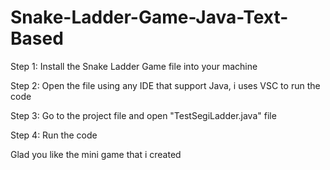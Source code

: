# Snake-Ladder-Game-Java-Text-Based

Step 1: Install the Snake Ladder Game file into your machine

Step 2: Open the file using any IDE that support Java, i uses VSC to run the code

Step 3: Go to the project file and open "TestSegiLadder.java" file

Step 4: Run the code

Glad you like the mini game that i created 
